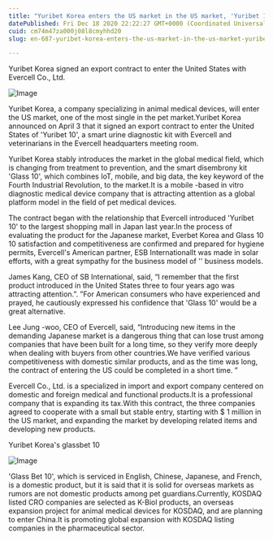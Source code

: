 ```yaml
---
title: "Yuribet Korea enters the US market in the US market, 'Yuribet 10'"
datePublished: Fri Dec 18 2020 22:22:27 GMT+0000 (Coordinated Universal Time)
cuid: cm74m47za000j08l8cmyhhd20
slug: en-687-yuribet-korea-enters-the-us-market-in-the-us-market-yuribet-10

---
```



Yuribet Korea signed an export contract to enter the United States with Evercell Co., Ltd.

![Image](https://cdn.hashnode.com/res/hashnode/image/upload/v1739528095045/75d2ddf6-7219-40f1-a3b1-5db8bcb97c82.png)

Yuribet Korea, a company specializing in animal medical devices, will enter the US market, one of the most single in the pet market.Yuribet Korea announced on April 3 that it signed an export contract to enter the United States of 'Yuribet 10', a smart urine diagnostic kit with Evercell and veterinarians in the Evercell headquarters meeting room.

Yuribet Korea stably introduces the market in the global medical field, which is changing from treatment to prevention, and the smart disembrony kit 'Glass 10', which combines IoT, mobile, and big data, the key keyword of the Fourth Industrial Revolution, to the market.It is a mobile -based in vitro diagnostic medical device company that is attracting attention as a global platform model in the field of pet medical devices.

The contract began with the relationship that Evercell introduced 'Yuribet 10' to the largest shopping mall in Japan last year.In the process of evaluating the product for the Japanese market, Everbet Korea and Glass 10 10 satisfaction and competitiveness are confirmed and prepared for hygiene permits, Evercell's American partner, ESB InternationalIt was made in solar efforts, with a great sympathy for the business model of '' business models.

James Kang, CEO of SB International, said, “I remember that the first product introduced in the United States three to four years ago was attracting attention.”. ”For American consumers who have experienced and prayed, he cautiously expressed his confidence that 'Glass 10' would be a great alternative.

Lee Jung -woo, CEO of Evercell, said, “Introducing new items in the demanding Japanese market is a dangerous thing that can lose trust among companies that have been built for a long time, so they verify more deeply when dealing with buyers from other countries.We have verified various competitiveness with domestic similar products, and as the time was long, the contract of entering the US could be completed in a short time. ”

Evercell Co., Ltd. is a specialized in import and export company centered on domestic and foreign medical and functional products.It is a professional company that is expanding its tax.With this contract, the three companies agreed to cooperate with a small but stable entry, starting with $ 1 million in the US market, and expanding the market by developing related items and developing new products.

Yuribet Korea's glassbet 10

![Image](https://cdn.hashnode.com/res/hashnode/image/upload/v1739528097680/e28f9ab8-2702-412d-8f7c-02e259123855.jpeg)

'Glass Bet 10', which is serviced in English, Chinese, Japanese, and French, is a domestic product, but it is said that it is solid for overseas markets as rumors are not domestic products among pet guardians.Currently, KOSDAQ listed CRO companies are selected as K-Biol products, an overseas expansion project for animal medical devices for KOSDAQ, and are planning to enter China.It is promoting global expansion with KOSDAQ listing companies in the pharmaceutical sector.